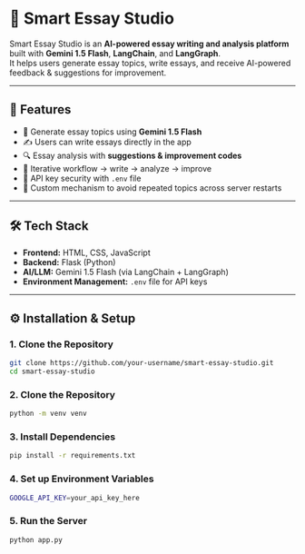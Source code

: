 # 📝 Smart Essay Studio  

Smart Essay Studio is an **AI-powered essay writing and analysis platform** built with **Gemini 1.5 Flash**, **LangChain**, and **LangGraph**.  
It helps users generate essay topics, write essays, and receive AI-powered feedback & suggestions for improvement.  

---

## 🚀 Features  
- 🎯 Generate essay topics using **Gemini 1.5 Flash**  
- ✍️ Users can write essays directly in the app  
- 🔍 Essay analysis with **suggestions & improvement codes**  
- 🔄 Iterative workflow → write → analyze → improve  
- 🔑 API key security with `.env` file  
- 📂 Custom mechanism to avoid repeated topics across server restarts  

---

## 🛠️ Tech Stack  
- **Frontend:** HTML, CSS, JavaScript  
- **Backend:** Flask (Python)  
- **AI/LLM:** Gemini 1.5 Flash (via LangChain + LangGraph)  
- **Environment Management:** `.env` file for API keys  

---

## ⚙️ Installation & Setup  

### 1. Clone the Repository  
```bash
git clone https://github.com/your-username/smart-essay-studio.git
cd smart-essay-studio
```

### 2. Clone the Repository 
```bash
python -m venv venv
```
### 3. Install Dependencies
```bash
pip install -r requirements.txt
```
### 4. Set up Environment Variables
```bash
GOOGLE_API_KEY=your_api_key_here
```
### 5. Run the Server
```bash
python app.py
```
